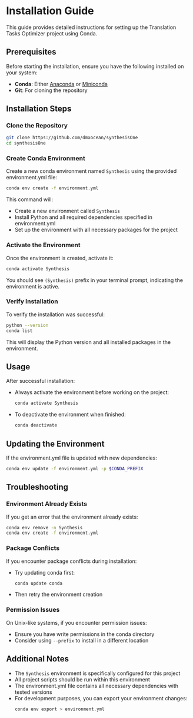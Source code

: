 # Installation Guide

This guide provides detailed instructions for setting up the Translation Tasks Optimizer project using Conda.

## Prerequisites

Before starting the installation, ensure you have the following installed on your system:

- **Conda**: Either [Anaconda](https://www.anaconda.com/products/distribution) or [Miniconda](https://docs.conda.io/en/latest/miniconda.html)
- **Git**: For cloning the repository

## Installation Steps

### Clone the Repository

```bash
git clone https://github.com/dmxocean/synthesisOne
cd synthesisOne
```

### Create Conda Environment

Create a new conda environment named `Synthesis` using the provided environment.yml file:

```bash
conda env create -f environment.yml
```

This command will:
- Create a new environment called `Synthesis`
- Install Python and all required dependencies specified in environment.yml
- Set up the environment with all necessary packages for the project

### Activate the Environment

Once the environment is created, activate it:

```bash
conda activate Synthesis
```

You should see `(Synthesis)` prefix in your terminal prompt, indicating the environment is active.

### Verify Installation

To verify the installation was successful:

```bash
python --version
conda list
```

This will display the Python version and all installed packages in the environment.

## Usage

After successful installation:

- Always activate the environment before working on the project:
   ```bash
   conda activate Synthesis
   ```

- To deactivate the environment when finished:
   ```bash
   conda deactivate
   ```

## Updating the Environment

If the environment.yml file is updated with new dependencies:

```bash
conda env update -f environment.yml -p $CONDA_PREFIX
```

## Troubleshooting

### Environment Already Exists

If you get an error that the environment already exists:

```bash
conda env remove -n Synthesis
conda env create -f environment.yml
```

### Package Conflicts

If you encounter package conflicts during installation:

- Try updating conda first:
   ```bash
   conda update conda
   ```

- Then retry the environment creation

### Permission Issues

On Unix-like systems, if you encounter permission issues:
- Ensure you have write permissions in the conda directory
- Consider using `--prefix` to install in a different location

## Additional Notes

- The `Synthesis` environment is specifically configured for this project
- All project scripts should be run within this environment
- The environment.yml file contains all necessary dependencies with tested versions
- For development purposes, you can export your environment changes:
  ```bash
  conda env export > environment.yml
  ```